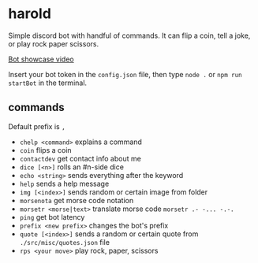 # harold

Simple discord bot with handful of commands. It can flip a coin, tell a joke, or play rock paper scissors.

[Bot showcase video](https://www.youtube.com/watch?v=Os8SxTsFq4I)

Insert your bot token in the `config.json` file,
then type `node .` or `npm run startBot` in the terminal.

## commands

Default prefix is `,`

* `chelp <command>` explains a command
* `coin` flips a coin
* `contactdev` get contact info about me
* `dice [<n>]` rolls an #n-side dice
* `echo <string>` sends everything after the keyword
* `help` sends a help message
* `img [<index>]` sends random or certain image from folder
* `morsenota` get morse code notation
* `morsetr <morse|text>` translate morse code `morsetr .- -... -.-.`
* `ping` get bot latency
* `prefix <new prefix>` changes the bot's prefix
* `quote [<index>]` sends a random or certain quote from `./src/misc/quotes.json` file
* `rps <your move>` play rock, paper, scissors
